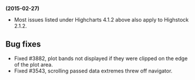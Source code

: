 **(2015-02-27)**
        
- Most issues listed under Highcharts 4.1.2 above also apply to Highstock 2.1.2.

## Bug fixes 
- Fixed #3882, plot bands not displayed if they were clipped on the edge of the plot area.
- Fixed #3543, scrolling passed data extremes threw off navigator.